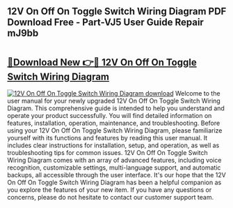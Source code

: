 ## 12V On Off On Toggle Switch Wiring Diagram PDF Download Free - Part-VJ5 User Guide Repair mJ9bb

# <h2><a href="http://dfsmhq.blite.top/?on=12V+On+Off+On+Toggle+Switch+Wiring+Diagram">🔗Download New 👉🔴 12V On Off On Toggle Switch Wiring Diagram</a></h2>

[![12V On Off On Toggle Switch Wiring Diagram download](https://i.imgur.com/lujVjoI.png)](http://dfsmhq.blite.top/?on=12V+On+Off+On+Toggle+Switch+Wiring+Diagram)
Welcome to the user manual for your newly upgraded 12V On Off On Toggle Switch Wiring Diagram. This comprehensive guide is intended to help you understand and operate your product successfully. You will find detailed information on features, installation, operation, maintenance, and troubleshooting. Before using your 12V On Off On Toggle Switch Wiring Diagram, please familiarize yourself with its functions and features by reading this user manual. It includes clear instructions for installation, setup, and operation, as well as troubleshooting tips for common issues. 12V On Off On Toggle Switch Wiring Diagram comes with an array of advanced features, including voice recognition, customizable settings, multi-language support, and automatic backups, all accessible through the user interface. It's our hope that the 12V On Off On Toggle Switch Wiring Diagram has been a helpful companion as you explore the features of your new item. If you have any questions or concerns, please do not hesitate to contact our customer support team.
